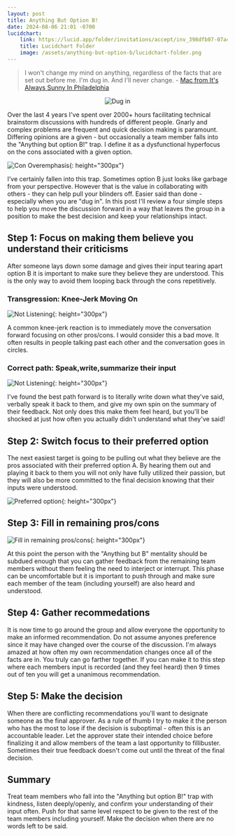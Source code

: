 ```yaml
---
layout: post
title: Anything But Option B!
date: 2024-08-06 21:01 -0700
lucidchart:
    link: https://lucid.app/folder/invitations/accept/inv_398dfb07-07a4-4f29-baea-4762686ff606
    title: Lucidchart Folder
    image: /assets/anything-but-option-b/lucidchart-folder.png
---
```


> I won't change my mind on anything, regardless of the facts that are set out before me. I'm dug in. And I'll never change. - [Mac from It's Always Sunny In Philadelphia](https://www.youtube.com/watch?v=GiJXALBX3KM&ab_channel=FXNetworks)

<div style="display:flex;justify-content:center">
    <img src="/assets/anything-but-option-b/dug-in-and-never-change.png" alt="Dug in" style="max-height:558px">
</div>

Over the last 4 years I've spent over 2000+ hours facilitating technical brainstorm discussions with hundreds of different people. Gnarly and complex problems are frequent and quick decision making is paramount. Differing opinions are a given - but occasionally a team member falls into the "Anything but option B!" trap. I define it as a dysfunctional hyperfocus on the cons associated with a given option.

![Con Overemphasis](/assets/anything-but-option-b/con-overemphasis.svg){: height="300px"}

I’ve certainly fallen into this trap. Sometimes option B just looks like garbage from your perspective. However that is the value in collaborating with others - they can help pull your blinders off. Easier said than done - especially when you are "dug in". In this post I'll review a four simple steps to help you move the discussion forward in a way that leaves the group in a position to make the best decision and keep your relationships intact.

## Step 1: Focus on making them believe you understand their criticisms
After someone lays down some damage and gives their input tearing apart option B it is important to make sure they believe they are understood. This is the only way to avoid them looping back through the cons repetitively.

### Transgression: Knee-Jerk Moving On
![Not Listening](/assets/anything-but-option-b/not-listening.svg){: height="300px"}

A common knee-jerk reaction is to immediately move the conversation forward focusing on other pros/cons. I would consider this a bad move. It often results in people talking past each other and the conversation goes in circles.

### Correct path: Speak,write,summarize their input
![Not Listening](/assets/anything-but-option-b/speak-write-summarize.svg){: height="300px"}

I've found the best path forward is to literally write down what they've said, verbally speak it back to them, and give my own spin on the summary of their feedback. Not only does this make them feel heard, but you'll be shocked at just how often you actually didn't understand what they've said!

## Step 2: Switch focus to their preferred option

The next easiest target is going to be pulling out what they believe are the pros associated with their preferred option A. By hearing them out and playing it back to them you will not only have fully utilized their passion, but they will also be more committed to the final decision knowing that their inputs were understood.

![Preferred option](/assets/anything-but-option-b/preferred-option.svg){: height="300px"}

## Step 3: Fill in remaining pros/cons

![Fill in remaining pros/cons](/assets/anything-but-option-b/fill-in-remaining.svg){: height="300px"}

At this point the person with the "Anything but B" mentality should be subdued enough that you can gather feedback from the remaining team members without them feeling the need to interject or interrupt. This phase can be uncomfortable but it is important to push through and make sure each member of the team (including yourself) are also heard and understood.

## Step 4: Gather recommedations
It is now time to go around the group and allow everyone the opportunity to make an informed recommendation. Do not assume anyones preference since it may have changed over the course of the discussion. I'm always amazed at how often my own recommendation changes once all of the facts are in. You truly can go farther together. If you can make it to this step where each members input is recorded (and they feel heard) then 9 times out of ten you will get a unanimous recommendation.

## Step 5: Make the decision
When there are conflicting recommendations you'll want to designate someone as the final approver. As a rule of thumb I try to make it the person who has the most to lose if the decision is suboptimal - often this is an accountable leader. Let the approver state their intended choice before finalizing it and allow members of the team a last opportunity to fillibuster. Sometimes their true feedback doesn't come out until the threat of the final decision.

## Summary
Treat team members who fall into the "Anything but option B!" trap with kindness, listen deeply/openly, and confirm your understanding of their input often. Push for that same level respect to be given to the rest of the team members including yourself. Make the decision when there are no words left to be said.



